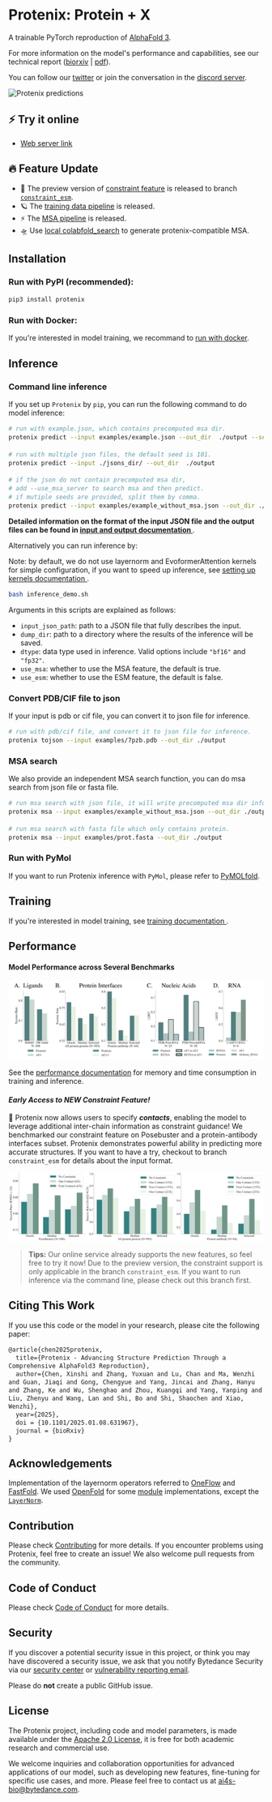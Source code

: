 # Protenix: Protein + X

A trainable PyTorch reproduction of [AlphaFold 3](https://www.nature.com/articles/s41586-024-07487-w).

For more information on the model's performance and capabilities, see our technical report ([biorxiv](https://www.biorxiv.org/content/10.1101/2025.01.08.631967v1) | [pdf](Protenix_Technical_Report.pdf)). 

You can follow our [twitter](https://x.com/ai4s_protenix) or join the conversation in the [discord server](https://discord.gg/8ZMWy89aMf).

![Protenix predictions](assets/protenix_predictions.gif)

## ⚡ Try it online
- [Web server link](http://101.126.11.40:8000/) 


## 🔥 Feature Update
* 🚀 The preview version of [constraint feature](./README.md##early-access-to-new-constraint-feature) is released to branch [`constraint_esm`](https://github.com/bytedance/Protenix/tree/constraint_esm).
* 🪐 The [training data pipeline](./docs/prepare_training_data.md) is released. 
* ⚡️  The [MSA pipeline](./docs/msa_pipeline.md) is released.
* 🛸 Use [local colabfold_search](./docs/colabfold_compatiable_msa.md) to generate protenix-compatible MSA.

## Installation

### Run with PyPI (recommended):

```bash
pip3 install protenix
```
### Run with Docker:

If you're interested in model training, we recommand to [<u> run with docker</u>](docs/docker_installation.md).

## Inference

### Command line inference

If you set up `Protenix` by `pip`, you can run the following command to do model inference:

```bash
# run with example.json, which contains precomputed msa dir.
protenix predict --input examples/example.json --out_dir  ./output --seeds 101

# run with multiple json files, the default seed is 101.
protenix predict --input ./jsons_dir/ --out_dir  ./output

# if the json do not contain precomputed msa dir, 
# add --use_msa_server to search msa and then predict.
# if mutiple seeds are provided, split them by comma.
protenix predict --input examples/example_without_msa.json --out_dir ./output --seeds 101,102 --use_msa_server
```

**Detailed information on the format of the input JSON file and the output files can be found in [<u> input and output documentation </u>](docs/infer_json_format.md)**.

Alternatively you can run inference by:

Note: by default, we do not use layernorm and EvoformerAttention kernels for simple configuration, if you want to speed up inference, see [<u> setting up kernels documentation </u>](docs/kernels.md).

```bash
bash inference_demo.sh
```

Arguments in this scripts are explained as follows:

* `input_json_path`: path to a JSON file that fully describes the input.
* `dump_dir`: path to a directory where the results of the inference will be saved. 
* `dtype`: data type used in inference. Valid options include `"bf16"` and `"fp32"`. 
* `use_msa`: whether to use the MSA feature, the default is true.
* `use_esm`: whether to use the ESM feature, the default is false.


### Convert PDB/CIF file to json

If your input is pdb or cif file, you can convert it to json file for inference.
```bash
# run with pdb/cif file, and convert it to json file for inference.
protenix tojson --input examples/7pzb.pdb --out_dir ./output
```


### MSA search
We also provide an independent MSA search function, you can do msa search from json file or fasta file.
```bash
# run msa search with json file, it will write precomputed msa dir info to a new json file.
protenix msa --input examples/example_without_msa.json --out_dir ./output

# run msa search with fasta file which only contains protein.
protenix msa --input examples/prot.fasta --out_dir ./output
```

### Run with PyMol

If you want to run Protenix inference with `PyMol`, please refer to [PyMOLfold](https://github.com/colbyford/PyMOLfold).

## Training
If you're interested in model training, see [<u> training documentation </u>](docs/training.md).

## Performance
#### **Model Performance across Several Benchmarks**
![Overall Metrics](assets/overall_metrics.png)

See the [<u>performance documentation</u>](docs/model_performance.md) for memory and time consumption in training and inference.


#### ***Early Access to NEW Constraint Feature!***

🎉 Protenix now allows users to specify ***contacts***, enabling the model to leverage additional inter-chain information as constraint guidance! We benchmarked our constraint feature on Posebuster and a protein-antibody interfaces subset. Protenix demonstrates powerful ability in predicting more accurate structures. If you want to have a try, checkout to branch `constraint_esm` for details about the input format.

![Constraint Metrics](assets/constraint_metrics.png)

> **Tips:** Our online service already supports the new features, so feel free to try it now! Due to the preview version, the constraint support is only applicable in the branch `constraint_esm`. If you want to run inference via the command line, please check out this branch first.

## Citing This Work

If you use this code or the model in your research, please cite the following paper:

```
@article{chen2025protenix,
  title={Protenix - Advancing Structure Prediction Through a Comprehensive AlphaFold3 Reproduction},
  author={Chen, Xinshi and Zhang, Yuxuan and Lu, Chan and Ma, Wenzhi and Guan, Jiaqi and Gong, Chengyue and Yang, Jincai and Zhang, Hanyu and Zhang, Ke and Wu, Shenghao and Zhou, Kuangqi and Yang, Yanping and Liu, Zhenyu and Wang, Lan and Shi, Bo and Shi, Shaochen and Xiao, Wenzhi},
  year={2025},
  doi = {10.1101/2025.01.08.631967},
  journal = {bioRxiv}
}
```


## Acknowledgements

Implementation of the layernorm operators referred to [OneFlow](https://github.com/Oneflow-Inc/oneflow) and [FastFold](https://github.com/hpcaitech/FastFold). We used [OpenFold](https://github.com/aqlaboratory/openfold) for some [module](protenix/openfold_local/) implementations, except the [`LayerNorm`](protenix/model/layer_norm/).


## Contribution

Please check [Contributing](CONTRIBUTING.md) for more details. If you encounter problems using Protenix, feel free to create an issue! We also welcome pull requests from the community.

## Code of Conduct

Please check [Code of Conduct](CODE_OF_CONDUCT.md) for more details.

## Security

If you discover a potential security issue in this project, or think you may
have discovered a security issue, we ask that you notify Bytedance Security via our [security center](https://security.bytedance.com/src) or [vulnerability reporting email](sec@bytedance.com).

Please do **not** create a public GitHub issue.

## License

The Protenix project, including code and model parameters, is made available under the [Apache 2.0 License](./LICENSE), it is free for both academic research and commercial use.

We welcome inquiries and collaboration opportunities for advanced applications of our model, such as developing new features, fine-tuning for specific use cases, and more. Please feel free to contact us at ai4s-bio@bytedance.com.
